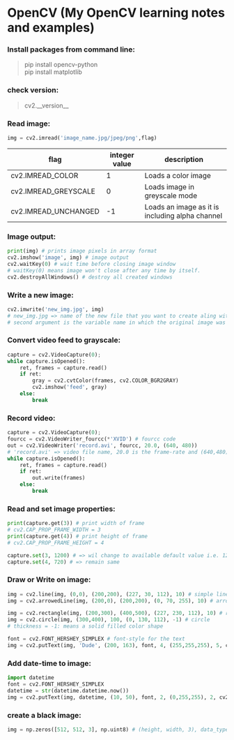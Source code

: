 # OpenCV (My OpenCV learning notes and examples)  
### Install packages from command line:  
>pip install opencv-python  
pip install matplotlib

### check version:  
>cv2.\_\_version\_\_  

### Read image:
```python
img = cv2.imread('image_name.jpg/jpeg/png',flag)
```

flag | integer value | description
----- | ------------ | -----------
cv2.IMREAD_COLOR | 1 | Loads a color image
cv2.IMREAD_GREYSCALE | 0 | Loads image in greyscale mode
cv2.IMREAD_UNCHANGED | -1 | Loads an image as it is including alpha channel

### Image output:  
```python
print(img) # prints image pixels in array format
cv2.imshow('image', img) # image output
cv2.waitKey(0) # wait time before closing image window
# waitKey(0) means image won't close after any time by itself.
cv2.destroyAllWindows() # destroy all created windows
```

### Write a new image:
```python
cv2.imwrite('new_img.jpg', img)
# new_img.jpg => name of the new file that you want to create aling with the desirable extension
# second argument is the variable name in which the original image was loaded earlier.
```

### Convert video feed to grayscale:  
```python
capture = cv2.VideoCapture(0);
while capture.isOpened():
    ret, frames = capture.read()
    if ret:
        gray = cv2.cvtColor(frames, cv2.COLOR_BGR2GRAY)
        cv2.imshow('feed', gray)
    else:
        break
```

### Record video:  
```python
capture = cv2.VideoCapture(0);
fourcc = cv2.VideoWriter_fourcc(*'XVID') # fourcc code
out = cv2.VideoWriter('record.avi', fourcc, 20.0, (640, 480))
# 'record.avi' => video file name, 20.0 is the frame-rate and (640,480) is the width-height tuple
while capture.isOpened():
    ret, frames = capture.read()
    if ret:
        out.write(frames)
    else:
        break
```

### Read and set image properties:  
```python
print(capture.get(3)) # print width of frame
# cv2.CAP_PROP_FRAME_WIDTH = 3
print(capture.get(4)) # print height of frame
# cv2.CAP_PROP_FRAME_HEIGHT = 4

capture.set(3, 1200) # => wil change to available default value i.e. 1280
capture.set(4, 720) # => remain same 
```

### Draw or Write on image:  
```python
img = cv2.line(img, (0,0), (200,200), (227, 30, 112), 10) # simple line
img = cv2.arrowedLine(img, (200,0), (200,200), (0, 70, 255), 10) # arrowed line

img = cv2.rectangle(img, (200,300), (400,500), (227, 230, 112), 10) # rectangle
img = cv2.circle(img, (300,400), 100, (0, 130, 112), -1) # circle
# thickness = -1: means a solid filled color shape

font = cv2.FONT_HERSHEY_SIMPLEX # font-style for the text
img = cv2.putText(img, 'Dude', (200, 163), font, 4, (255,255,255), 5, cv2.LINE_4) # text on image
```

### Add date-time to image:  
```python
import datetime
font = cv2.FONT_HERSHEY_SIMPLEX
datetime = str(datetime.datetime.now())
img = cv2.putText(img, datetime, (10, 50), font, 2, (0,255,255), 2, cv2.LINE_4)
```

### create a black image:  
```python
img = np.zeros([512, 512, 3], np.uint8) # (height, width, 3), data_type
```

